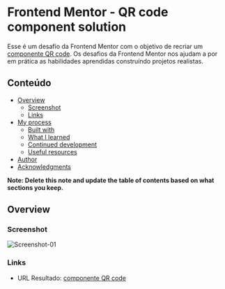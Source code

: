 # Frontend Mentor - QR code component solution 

Esse é um desafio da Frontend Mentor com o objetivo de recriar um [componente QR code](https://www.frontendmentor.io/challenges/qr-code-component-iux_sIO_H). Os desafios da Frontend Mentor nos ajudam a por em prática as habilidades aprendidas construíndo projetos realistas.

## Conteúdo

- [Overview](#overview)
  - [Screenshot](#screenshot)
  - [Links](#links)
- [My process](#my-process)
  - [Built with](#built-with)
  - [What I learned](#what-i-learned)
  - [Continued development](#continued-development)
  - [Useful resources](#useful-resources)
- [Author](#author)
- [Acknowledgments](#acknowledgments)

**Note: Delete this note and update the table of contents based on what sections you keep.**

## Overview

### Screenshot

![Screenshot-01](https://user-images.githubusercontent.com/104805828/184777828-0374f2c3-c89f-480e-9f58-b2c5e6f2f36a.png)

### Links

- URL Resultado: [componente QR code](https://smfernanda.github.io/frontendmentor-qr-code-component/)
